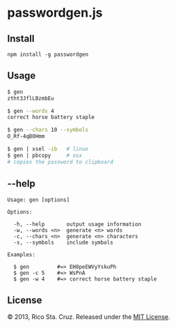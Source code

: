 # passwordgen.js

## Install

    npm install -g passwordgen

## Usage

~~~ sh
$ gen
ztht3JflLBzmbEu

$ gen --words 4
correct horse battery staple

$ gen --chars 10 --symbols
O_Rf-4qBOHmm

$ gen | xsel -ib   # linux
$ gen | pbcopy     # osx
# copies the password to clipboard
~~~

## --help

    Usage: gen [options]

    Options:

      -h, --help       output usage information
      -w, --words <n>  generate <n> words
      -c, --chars <n>  generate <n> characters
      -s, --symbols    include symbols

    Examples:

      $ gen         #=> EH8peEWVyYskuPh
      $ gen -c 5    #=> WsPnA
      $ gen -w 4    #=> correct horse battery staple

## License

© 2013, Rico Sta. Cruz. Released under the [MIT License].

[MIT License]: http://www.opensource.org/licenses/mit-license.php
